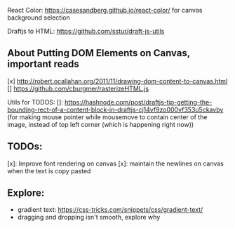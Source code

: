 React Color: https://casesandberg.github.io/react-color/ for canvas background selection

Draftjs to HTML: https://github.com/sstur/draft-js-utils

## About Putting DOM Elements on Canvas, important reads

[x] http://robert.ocallahan.org/2011/11/drawing-dom-content-to-canvas.html
[] https://github.com/cburgmer/rasterizeHTML.js


Utils for TODOS: 
[]: https://hashnode.com/post/draftjs-tip-getting-the-bounding-rect-of-a-content-block-in-draftjs-cj14vf9zo000vf353u5ckavby (for making mouse pointer while mousemove to contain center of the image, instead of top left corner (which is happening right now))


## TODOs: 
[x]: Improve font rendering on canvas
[x]: maintain the newlines on canvas when the text is copy pasted

## Explore: 

- gradient text: https://css-tricks.com/snippets/css/gradient-text/
- dragging and dropping isn't smooth, explore why


